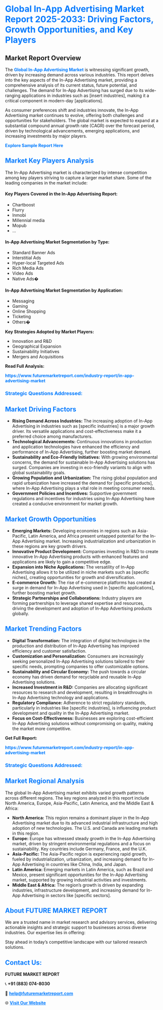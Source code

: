 <h1 style="color: #007BFF;">Global In-App Advertising Market Report 2025-2033: Driving Factors, Growth Opportunities, and Key Players</h1>

<section id="overview">
<h2>Market Report Overview</h2>
<p>The <a href="https://www.futuremarketreport.com/industry-report/in-app-advertising-market" style="color: #007BFF; text-decoration: none;"><strong>Global In-App Advertising Market</strong></a> is witnessing significant growth, driven by increasing demand across various industries. This report delves into the key aspects of the In-App Advertising market, providing a comprehensive analysis of its current status, future potential, and challenges. The demand for In-App Advertising has surged due to its wide-ranging applications in industries such as [insert industries], making it a critical component in modern-day [applications].</p>
<p>As consumer preferences shift and industries innovate, the In-App Advertising market continues to evolve, offering both challenges and opportunities for stakeholders. The global market is expected to expand at a substantial compound annual growth rate (CAGR) over the forecast period, driven by technological advancements, emerging applications, and increasing investments by major players.</p>
</section>

<section id="overview">
<p><a href="https://www.futuremarketreport.com/request-sample/reportId=107478" style="color: #007BFF; text-decoration: none;"><strong>Explore Sample Report Here</strong></a></p>
</section>

<section id="key-players">
<h2 style="color: #007BFF;">Market Key Players Analysis</h2>
<p>The In-App Advertising market is characterized by intense competition among key players striving to capture a larger market share. Some of the leading companies in the market include:</p>
<h4>Key Players Covered in the In-App Advertising Report:</h4>
<ul><li>Chartboost</li><li>Flurry</li><li>Inmobi</li><li>Millennial media</li><li>Mopub</li><li>...</li></ul>
<h4>In-App Advertising Market Segmentation by Type:</h4>
<ul><li>Standard Banner Ads</li><li>Interstitial Ads</li><li>Hyper-local Targeted Ads</li><li>Rich Media Ads</li><li>Video Ads</li><li>Native Ads�</li></ul>

<h4>In-App Advertising Market Segmentation by Application:</h4>
<ul><li>Messaging</li><li>Gaming</li><li>Online Shopping</li><li>Ticketing</li><li>Others�</li></ul>
<p><strong>Key Strategies Adopted by Market Players:</strong></p>
<ul>
<li>Innovation and R&D</li>
<li>Geographical Expansion</li>
<li>Sustainability Initiatives</li>
<li>Mergers and Acquisitions</li>
</ul>
</section>

<section>
<p><strong>Read Full Analysis: </strong></p><a href="https://www.futuremarketreport.com/industry-report/in-app-advertising-market" style="color: #007BFF; text-decoration: none;"><strong>https://www.futuremarketreport.com/industry-report/in-app-advertising-market</strong></a>
<h3 style="color: #007BFF;">Strategic Questions Addressed:</h3>
</section>

<section id="driving-factors">
<h2 style="color: #007BFF;">Market Driving Factors</h2>
<ul>
<li><strong>Rising Demand Across Industries:</strong> The increasing adoption of In-App Advertising in industries such as [specific industries] is a major growth driver. Its versatile applications and cost-effectiveness make it a preferred choice among manufacturers.</li>
<li><strong>Technological Advancements:</strong> Continuous innovations in production and application technologies have enhanced the efficiency and performance of In-App Advertising, further boosting market demand.</li>
<li><strong>Sustainability and Eco-Friendly Initiatives:</strong> With growing environmental concerns, the demand for sustainable In-App Advertising solutions has surged. Companies are investing in eco-friendly variants to align with global sustainability goals.</li>
<li><strong>Growing Population and Urbanization:</strong> The rising global population and rapid urbanization have increased the demand for [specific products], where In-App Advertising plays a vital role in meeting consumer needs.</li>
<li><strong>Government Policies and Incentives:</strong> Supportive government regulations and incentives for industries using In-App Advertising have created a conducive environment for market growth.</li>
</ul>
</section>

<section id="growth-opportunities">
<h2 style="color: #007BFF;">Market Growth Opportunities</h2>
<ul>
<li><strong>Emerging Markets:</strong> Developing economies in regions such as Asia-Pacific, Latin America, and Africa present untapped potential for the In-App Advertising market. Increasing industrialization and urbanization in these regions are key growth drivers.</li>
<li><strong>Innovative Product Development:</strong> Companies investing in R&D to create innovative In-App Advertising products with enhanced features and applications are likely to gain a competitive edge.</li>
<li><strong>Expansion into Niche Applications:</strong> The versatility of In-App Advertising allows it to be utilized in niche markets such as [specific niches], creating opportunities for growth and diversification.</li>
<li><strong>E-commerce Growth:</strong> The rise of e-commerce platforms has created a surge in demand for In-App Advertising used in [specific applications], further boosting market growth.</li>
<li><strong>Strategic Partnerships and Collaborations:</strong> Industry players are forming partnerships to leverage shared expertise and resources, driving the development and adoption of In-App Advertising products globally.</li>
</ul>
</section>

<section id="trending-factors">
<h2 style="color: #007BFF;">Market Trending Factors</h2>
<ul>
<li><strong>Digital Transformation:</strong> The integration of digital technologies in the production and distribution of In-App Advertising has improved efficiency and customer satisfaction.</li>
<li><strong>Customization and Personalization:</strong> Consumers are increasingly seeking personalized In-App Advertising solutions tailored to their specific needs, prompting companies to offer customizable options.</li>
<li><strong>Sustainability and Circular Economy:</strong> The push towards a circular economy has driven demand for recyclable and reusable In-App Advertising solutions.</li>
<li><strong>Increased Investment in R&D:</strong> Companies are allocating significant resources to research and development, resulting in breakthroughs in In-App Advertising technology and applications.</li>
<li><strong>Regulatory Compliance:</strong> Adherence to strict regulatory standards, particularly in industries like [specific industries], is influencing product development and quality in the In-App Advertising market.</li>
<li><strong>Focus on Cost-Effectiveness:</strong> Businesses are exploring cost-efficient In-App Advertising solutions without compromising on quality, making the market more competitive.</li>
</ul>
</section>

<section>
<p><strong>Get Full Report: </strong></p><a href="https://www.futuremarketreport.com/industry-report/in-app-advertising-market" style="color: #007BFF; text-decoration: none;"><strong>https://www.futuremarketreport.com/industry-report/in-app-advertising-market</strong></a>
<h3 style="color: #007BFF;">Strategic Questions Addressed:</h3>
</section>


<section id="regional-analysis">
<h2 style="color: #007BFF;">Market Regional Analysis</h2>
<p>The global In-App Advertising market exhibits varied growth patterns across different regions. The key regions analyzed in this report include North America, Europe, Asia-Pacific, Latin America, and the Middle East & Africa:</p>
<ul>
<li><strong>North America:</strong> This region remains a dominant player in the In-App Advertising market due to its advanced industrial infrastructure and high adoption of new technologies. The U.S. and Canada are leading markets in this region.</li>
<li><strong>Europe:</strong> Europe has witnessed steady growth in the In-App Advertising market, driven by stringent environmental regulations and a focus on sustainability. Key countries include Germany, France, and the U.K.</li>
<li><strong>Asia-Pacific:</strong> The Asia-Pacific region is experiencing rapid growth, fueled by industrialization, urbanization, and increasing demand for In-App Advertising in countries like China, India, and Japan.</li>
<li><strong>Latin America:</strong> Emerging markets in Latin America, such as Brazil and Mexico, present significant opportunities for the In-App Advertising market, supported by growing industrial activities and investments.</li>
<li><strong>Middle East & Africa:</strong> The region’s growth is driven by expanding industries, infrastructure development, and increasing demand for In-App Advertising in sectors like [specific sectors].</li>
</ul>
</section>

<footer>
<h2 style="color: #007BFF;">About FUTURE MARKET REPORT</h2>
<p>We are a trusted name in market research and advisory services, delivering actionable insights and strategic support to businesses across diverse industries. Our expertise lies in offering:</p>

<p>Stay ahead in today’s competitive landscape with our tailored research solutions.</p>

<h2 style="color: #007BFF;">Contact Us:</h2>
<p><strong>FUTURE MARKET REPORT</strong></p>
<p>📞 <strong>+91 (883) 074-8030</strong></p>
<p>📧 <strong><a href="mailto:help@futuremarketreport.com" style="color: #007BFF;">help@futuremarketreport.com</a></strong></p>
<p>🌐 <strong><a href="https://www.futuremarketreport.com/" style="color: #007BFF;">Visit Our Website</a></strong></p>
</footer>